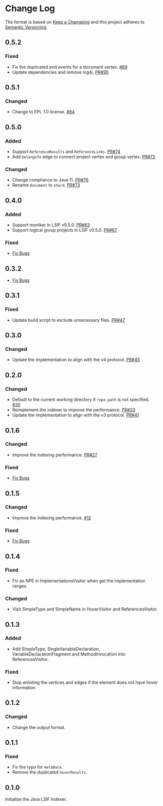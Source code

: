 # Change Log

The format is based on [Keep a Changelog](http://keepachangelog.com/en/1.0.0/)
and this project adheres to [Semantic Versioning](http://semver.org/spec/v2.0.0.html).

## 0.5.2
### Fixed
- Fix the duplicated end events for a document vertex. [#89](https://github.com/microsoft/lsif-java/issues/89)
- Update dependencies and remove log4j. [PR#95](https://github.com/microsoft/lsif-java/pull/95)

## 0.5.1
### Changed
- Change to EPL 1.0 license. [#84](https://github.com/microsoft/lsif-java/pull/84)

## 0.5.0
### Added
- Support `ReferenceResults` and `ReferenceLinks`. [PR#74](https://github.com/microsoft/lsif-java/pull/74)
- Add `belongsTo` edge to connect project vertex and group vertex. [PR#72](https://github.com/microsoft/lsif-java/pull/72)
### Changed
- Change compliance to Java 11. [PR#76](https://github.com/microsoft/lsif-java/pull/76)
- Rename `document` to `shard`. [PR#73](https://github.com/microsoft/lsif-java/pull/73)

## 0.4.0
### Added
- Support moniker in LSIF v0.5.0. [PR#63](https://github.com/microsoft/lsif-java/pull/63)
- Support logical group projects in LSIF v0.5.0. [PR#67](https://github.com/microsoft/lsif-java/pull/67)
### Fixed
- [Fix Bugs](https://github.com/Microsoft/lsif-java/issues?q=is%3Aissue+is%3Aclosed+milestone%3A0.4.0+label%3Abug)

## 0.3.2
- [Fix Bugs](https://github.com/Microsoft/lsif-java/issues?q=is%3Aissue+is%3Aclosed+milestone%3A0.3.2+label%3Abug)

## 0.3.1
### Fixed
- Update build script to exclude unnecessary files. [PR#47](https://github.com/microsoft/lsif-java/pull/47)

## 0.3.0
### Changed
- Update the implementation to align with the v4 protocol. [PR#45](https://github.com/microsoft/lsif-java/pull/45)

## 0.2.0
### Changed
- Default to the current working directory if `repo.path` is not specified. [#30](https://github.com/Microsoft/lsif-java/issues/30)
- Reimplement the indexer to improve the performance. [PR#33](https://github.com/microsoft/lsif-java/pull/33)
- Update the implementation to align with the v3 protocol. [PR#41](https://github.com/microsoft/lsif-java/pull/41)

## 0.1.6
### Changed
- Improve the indexing performance. [PR#27](https://github.com/Microsoft/lsif-java/pull/27)

### Fixed
- [Fix Bugs](https://github.com/Microsoft/lsif-java/issues?q=is%3Aissue+is%3Aclosed+milestone%3A0.1.6+label%3Abug)

## 0.1.5
### Changed
- Improve the indexing performance. [#12](https://github.com/Microsoft/lsif-java/issues/12)

### Fixed
- [Fix Bugs](https://github.com/Microsoft/lsif-java/issues?q=is%3Aissue+is%3Aclosed+label%3Abug+milestone%3A0.1.5)

## 0.1.4
### Fixed
- Fix an NPE in ImplementationsVisitor when get the implementation ranges.

### Changed
- Visit SimpleType and SimpleName in HoverVisitor and ReferencesVisitor.

## 0.1.3
### Added
- Add SimpleType, SingleVariableDeclaration, VariableDeclarationFragment and MethodInvocation into ReferencesVisitor.

### Fixed
- Stop enlisting the vertices and edges if the element does not have hover information.

## 0.1.2
### Changed
- Change the output format.

## 0.1.1
### Fixed
- Fix the typo for `metaData`.
- Remove the duplicated `hoverResults`.

## 0.1.0
Initialize the Java LSIF Indexer.
